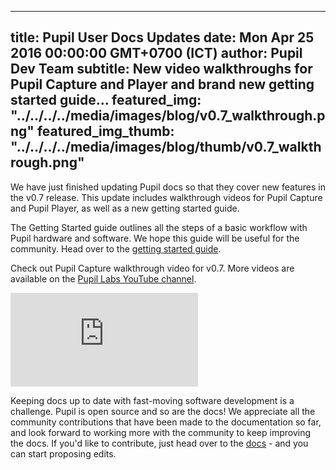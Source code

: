 ---
 title: Pupil User Docs Updates
 date: Mon Apr 25 2016 00:00:00 GMT+0700 (ICT)
 author: Pupil Dev Team
 subtitle: New video walkthroughs for Pupil Capture and Player and brand new getting started guide...
 featured_img: "../../../../media/images/blog/v0.7_walkthrough.png"
 featured_img_thumb: "../../../../media/images/blog/thumb/v0.7_walkthrough.png"
 ---

We have just finished updating Pupil docs so that they cover new features in the v0.7 release. This update includes walkthrough videos for Pupil Capture and Pupil Player, as well as a new getting started guide. 

The Getting Started guide outlines all the steps of a basic workflow with Pupil hardware and software. We hope this guide will be useful for the community. Head over to the [getting started guide](/getting-started).

Check out Pupil Capture walkthrough video for v0.7. More videos are available on the [Pupil Labs YouTube channel](https://www.youtube.com/channel/UCO1Dx8T9sym3Dl2grS4fsFA).

<div class="Feature-video-container-16by9">
	<iframe class="Feature-video" src="https://www.youtube.com/embed/Fxll-vPFa90?rel=0" frameborder="0" allowfullscreen></iframe>
</div>


Keeping docs up to date with fast-moving software development is a challenge. Pupil is open source and so are the docs! We appreciate all the community contributions that have been made to the documentation so far, and look forward to working more with the community to keep improving the docs. If you'd like to contribute, just head over to the [docs](/docs) - and you can start proposing edits. 